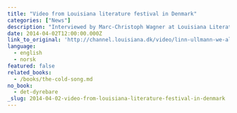 ```yaml
---
title: "Video from Louisiana literature festival in Denmark"
categories: ["News"]
description: "Interviewed by Marc-Christoph Wagner at Louisiana Literature 2012"
date: 2014-04-02T12:00:00.000Z
link_to_original: 'http://channel.louisiana.dk/video/linn-ullmann-we-all-try-make-life-work'
language:
  - english
  - norsk
featured: false
related_books:
  - /books/the-cold-song.md
no_book:
  - det-dyrebare
_slug: 2014-04-02-video-from-louisiana-literature-festival-in-denmark
---
```

